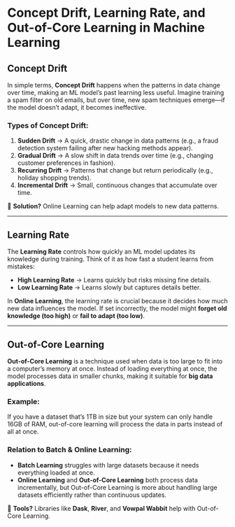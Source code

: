 # **Concept Drift, Learning Rate, and Out-of-Core Learning in Machine Learning**

## **Concept Drift**  
In simple terms, **Concept Drift** happens when the patterns in data change over time, making an ML model’s past learning less useful. Imagine training a spam filter on old emails, but over time, new spam techniques emerge—if the model doesn’t adapt, it becomes ineffective.  

### **Types of Concept Drift:**  
1. **Sudden Drift** → A quick, drastic change in data patterns (e.g., a fraud detection system failing after new hacking methods appear).  
2. **Gradual Drift** → A slow shift in data trends over time (e.g., changing customer preferences in fashion).  
3. **Recurring Drift** → Patterns that change but return periodically (e.g., holiday shopping trends).  
4. **Incremental Drift** → Small, continuous changes that accumulate over time.  

📌 **Solution?** Online Learning can help adapt models to new data patterns.  

---

## **Learning Rate**  
The **Learning Rate** controls how quickly an ML model updates its knowledge during training. Think of it as how fast a student learns from mistakes:  

- **High Learning Rate** → Learns quickly but risks missing fine details.  
- **Low Learning Rate** → Learns slowly but captures details better.  

In **Online Learning**, the learning rate is crucial because it decides how much new data influences the model. If set incorrectly, the model might **forget old knowledge (too high)** or **fail to adapt (too low)**.  

---

## **Out-of-Core Learning**  
**Out-of-Core Learning** is a technique used when data is too large to fit into a computer’s memory at once. Instead of loading everything at once, the model processes data in smaller chunks, making it suitable for **big data applications**.  

### **Example:**  
If you have a dataset that’s 1TB in size but your system can only handle 16GB of RAM, out-of-core learning will process the data in parts instead of all at once.  

### **Relation to Batch & Online Learning:**  
- **Batch Learning** struggles with large datasets because it needs everything loaded at once.  
- **Online Learning** and **Out-of-Core Learning** both process data incrementally, but Out-of-Core Learning is more about handling large datasets efficiently rather than continuous updates.  

📌 **Tools?** Libraries like **Dask**, **River**, and **Vowpal Wabbit** help with Out-of-Core Learning.
